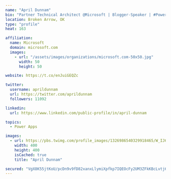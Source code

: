 ```yaml
---
name: "April Dunnam"
bio: "Partner Technical Architect @Microsoft | Blogger-Speaker | #PowerApps, #PowerAutomate, #Office365, #SharePoint | #WIT | #Karaoke Queen"
location: Broken Arrow, OK
type: "profile"
heat: 163

affiliation:
  name: Microsoft
  domain: microsoft.com
  images:
    - url: "/assets/images/organizations/microsoft.com-50x50.jpg"
      width: 50
      height: 50

website: https://t.co/enJuiGEQZc

twitter:
  username: aprildunnam
  url: https://twitter.com/aprildunnam
  followers: 11092

linkedin:
  url: https://www.linkedin.com/public-profile/in/april-dunnam

topics:
  - Power Apps

images:
  - url: https://pbs.twimg.com/profile_images/1326986540329918465/W_IJ6Ih2_400x400.jpg
    width: 400
    height: 400
    isCached: true
    title: "April Dunnam"

secured: "VgX8K55jtKoU/pcDn9v9fD82xanxLlymiXpfkp7IQEOcFy2UM3ZFkKBcLvtj6YhmorvmHi2/6E4jiLWvPy6v6GTjJIslU+srKBS0DnOfCEg2wrxn2FrIHp+kzjcvLmLjb7uXQWw0poIytV71rPHKM4vVkKXCryAKo5G3HoPJmg/dcv+qlriOZv4HGlaZ6yKTSnsVe6QQDlsxHB1EqtAFslvez1ub4K+DlCIG0qVD9IEAS/hhKQteI+WrzNcL27XUJO06wo/POboHSWDk5J/OqMKD17EZE4rdzcFZu7LvMiolaUEeD3xdJCTkuFJZg+NfAuq5ZEUZLLc4WOuhYgumNf/fdG7dLpoLUsFBm+liDP8o3idwrm3Yi8Lk/TpIlSmVfNAntc2Dzl4G3ZE+KJNpsKW+HEWPi+YGmAiTzWzFiwo=;QSWM4IPYKBi5NmhtQ92D/g=="
---
```


